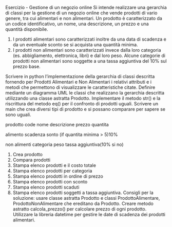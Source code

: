 Esercizio - Gestione di un negozio online
Si intende realizzare una gerarchia di classi per la gestione di un negozio online che vende prodotti di vario genere, tra cui alimentari e non alimentari.
Un prodotto è caratterizzato da un codice identificativo, un nome, una descrizione, un prezzo e una quantità disponibile.


1) I prodotti alimentari sono caratterizzati inoltre da una data di scadenza e da un eventuale sconto se si acquista una quantità minima.
2) I prodotti non alimentari sono caratterizzati invece dalla loro categoria (es. abbigliamento, elettronica, libri) e dal loro peso.
Alcune categorie di prodotti non alimentari sono soggette a una tassa aggiuntiva del 10% sul prezzo base.

Scrivere in python l’implementazione della gerarchia di classi descritta fornendo per Prodotti Alimentari e Non Alimentari i relativi attributi e i metodi che permettono di visualizzare le caratteristiche citate.
Definire mediante un diagramma UML le classi che realizzano la gerarchia descritta utilizzando una classe astratta Prodotto.
Implementare il metodo str() e la riscrittura del metodo eq() per il confronto di prodotti uguali.
Scrivere un main che crea diversi tipi di prodotto e si possano comparare per sapere se sono uguali.

prodotto
    code
    nome
    descrizione
    prezzo
    quantita

alimento
    scadenza
    sonto (if quantita minima > 5)10%

non alimenti
    categoria
    peso
    tassa aggiuntiva(10% si no)


1) Crea prodotto
2) Compara prodotti
3) Stampa elenco prodotti e il costo totale
4) Stampa elenco prodotti per categoria
5) Stampa elenco prodotti in ordine di prezzo
6) Stampa elenco prodotti con sconto
7) Stampa elenco prodotti scaduti
8) Stampa elenco prodotti soggetti a tassa aggiuntiva.
Consigli per la soluzione:
usare classe astratta Prodotto e classi ProdottoAlimentare, ProdottoNonAlimentare che ereditano da Prodotto.
Creare metodo astratto calcola_prezzo() per calcolare prezzo di ogni prodotto.
Utilizzare la libreria datetime per gestire le date di scadenza dei prodotti alimentari.
